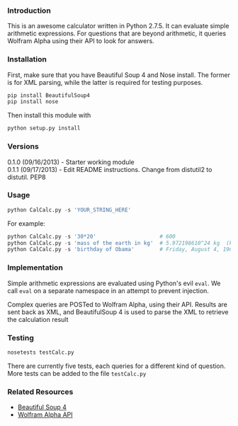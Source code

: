 ### Introduction
This is an awesome calculator written in Python 2.7.5. 
It can evaluate simple arithmetic expressions. For 
questions that are beyond arithmetic, it queries Wolfram
Alpha using their API to look for answers.

### Installation
First, make sure that you have Beautiful Soup 4
and Nose install. The former is for XML parsing, while 
the latter is required for testing purposes.  
```bash
pip install BeautifulSoup4     
pip install nose
```    

Then install this module with   
```python
python setup.py install
```

### Versions
0.1.0 (09/16/2013) - Starter working module      
0.1.1 (09/17/2013) - Edit README instructions. Change from distutil2 to distutil. PEP8

### Usage
```python
python CalCalc.py -s 'YOUR_STRING_HERE'
```   
  
For example:    
```python
python CalCalc.py -s '30*20'                    # 600     
python CalCalc.py -s 'mass of the earth in kg'  # 5.972198610^24 kg  (kilograms)      
python CalCalc.py -s 'birthday of Obama'        # Friday, August 4, 1961
```    

### Implementation
Simple arithmetic expressions are evaluated using Python's 
evil `eval`. We call `eval` on a separate namespace in an 
attempt to prevent injection.   

Complex queries are POSTed to Wolfram Alpha, using their API. 
Results are sent back as XML, and BeautifulSoup 4 is used to 
parse the XML to retrieve the calculation result

### Testing
```python
nosetests testCalc.py
```   

There are currently five tests, each queries for a different 
kind of question. More tests can be added to the file 
`testCalc.py`    

### Related Resources
* [Beautiful Soup 4](http://www.crummy.com/software/BeautifulSoup/)   
* [Wolfram Alpha API](http://products.wolframalpha.com/api/explorer.html)
